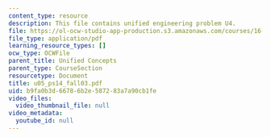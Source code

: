 ```yaml
---
content_type: resource
description: This file contains unified engineering problem U4.
file: https://ol-ocw-studio-app-production.s3.amazonaws.com/courses/16-01-unified-engineering-i-ii-iii-iv-fall-2005-spring-2006/b9fa0b3d66786b2e587283a7a90cb1fe_u05_ps14_fall03.pdf
file_type: application/pdf
learning_resource_types: []
ocw_type: OCWFile
parent_title: Unified Concepts
parent_type: CourseSection
resourcetype: Document
title: u05_ps14_fall03.pdf
uid: b9fa0b3d-6678-6b2e-5872-83a7a90cb1fe
video_files:
  video_thumbnail_file: null
video_metadata:
  youtube_id: null
---
```

